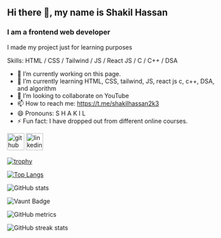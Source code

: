 ## Hi there 👋, my name is Shakil Hassan
### I am a frontend web developer
I made my project just for learning purposes

Skills: HTML / CSS / Tailwind / JS / React JS / C / C++ / DSA 

- 🔭 I’m currently working on this page. 
- 🌱 I’m currently learning HTML, CSS, tailwind, JS, react js c, c++, DSA, and algorithm 
- 👯 I’m looking to collaborate on YouTube 
- 📫 How to reach me: https://t.me/shakilhassan2k3 
- 😄 Pronouns: S H A K I L 
- ⚡ Fun fact: I have dropped out from different online courses.


[<img src='https://cdn.jsdelivr.net/npm/simple-icons@3.0.1/icons/github.svg' alt='github' height='40'>](https://github.com/shakilhassanBD)  [<img src='https://cdn.jsdelivr.net/npm/simple-icons@3.0.1/icons/linkedin.svg' alt='linkedin' height='40'>](https://www.linkedin.com/in/shakilhassan2k3/)  

[![trophy](https://github-profile-trophy.vercel.app/?username=shakilhassanBD)](https://github.com/ryo-ma/github-profile-trophy)

[![Top Langs](https://github-readme-stats.vercel.app/api/top-langs/?username=shakilhassanBD)](https://github.com/anuraghazra/github-readme-stats)

![GitHub stats](https://github-readme-stats.vercel.app/api?username=shakilhassanBD&show_icons=true)  

![Vaunt Badge](https://api.vaunt.dev/v1/github/entities/shakilhassanBD/contributions?format=svg&private=false)  

![GitHub metrics](https://metrics.lecoq.io/shakilhassanBD)  

![GitHub streak stats](https://streak-stats.demolab.com/?user=shakilhassanBD)  

